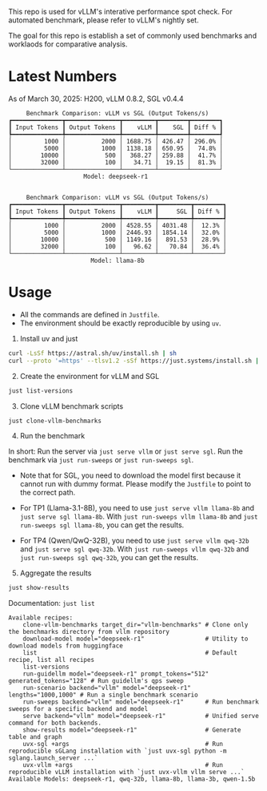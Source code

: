 This repo is used for vLLM's interative performance spot check.
For automated benchmark, please refer to vLLM's nightly set.

The goal for this repo is establish a set of commonly used benchmarks and worklaods for comparative analysis.

# Latest Numbers

As of March 30, 2025: H200, vLLM 0.8.2, SGL v0.4.4
```
     Benchmark Comparison: vLLM vs SGL (Output Tokens/s)
┏━━━━━━━━━━━━━━┳━━━━━━━━━━━━━━━┳━━━━━━━━━┳━━━━━━━━┳━━━━━━━━┓
┃ Input Tokens ┃ Output Tokens ┃    vLLM ┃    SGL ┃ Diff % ┃
┡━━━━━━━━━━━━━━╇━━━━━━━━━━━━━━━╇━━━━━━━━━╇━━━━━━━━╇━━━━━━━━┩
│         1000 │          2000 │ 1688.75 │ 426.47 │ 296.0% │
│         5000 │          1000 │ 1138.18 │ 650.95 │  74.8% │
│        10000 │           500 │  368.27 │ 259.88 │  41.7% │
│        32000 │           100 │   34.71 │  19.15 │  81.3% │
└──────────────┴───────────────┴─────────┴────────┴────────┘
                     Model: deepseek-r1


     Benchmark Comparison: vLLM vs SGL (Output Tokens/s)
┏━━━━━━━━━━━━━━┳━━━━━━━━━━━━━━━┳━━━━━━━━━┳━━━━━━━━━┳━━━━━━━━┓
┃ Input Tokens ┃ Output Tokens ┃    vLLM ┃     SGL ┃ Diff % ┃
┡━━━━━━━━━━━━━━╇━━━━━━━━━━━━━━━╇━━━━━━━━━╇━━━━━━━━━╇━━━━━━━━┩
│         1000 │          2000 │ 4528.55 │ 4031.48 │  12.3% │
│         5000 │          1000 │ 2446.93 │ 1854.14 │  32.0% │
│        10000 │           500 │ 1149.16 │  891.53 │  28.9% │
│        32000 │           100 │   96.62 │   70.84 │  36.4% │
└──────────────┴───────────────┴─────────┴─────────┴────────┘
                       Model: llama-8b

```

# Usage
* All the commands are defined in `Justfile`.
* The environment should be exactly reproducible by using `uv`.

1. Install uv and just
```bash
curl -LsSf https://astral.sh/uv/install.sh | sh
curl --proto '=https' --tlsv1.2 -sSf https://just.systems/install.sh | bash -s -- --to /usr/local/bin
```

2. Create the environment for vLLM and SGL
```bash
just list-versions
```

3. Clone vLLM benchmark scripts
```bash
just clone-vllm-benchmarks
```

4. Run the benchmark

In short: Run the server via `just serve vllm` or `just serve sgl`. Run the benchmark via `just run-sweeps` or `just run-sweeps sgl`.

* Note that for SGL, you need to download the model first because it cannot run with dummy format.
  Please modify the `Justfile` to point to the correct path.

* For TP1 (Llama-3.1-8B), you need to use `just serve vllm llama-8b` and `just serve sgl llama-8b`. With `just run-sweeps vllm llama-8b` and `just run-sweeps sgl llama-8b`, you can get the results.

* For TP4 (Qwen/QwQ-32B), you need to use `just serve vllm qwq-32b` and `just serve sgl qwq-32b`. With `just run-sweeps vllm qwq-32b` and `just run-sweeps sgl qwq-32b`, you can get the results.

5. Aggregate the results
```bash
just show-results
```

Documentation: `just list`
```
Available recipes:
    clone-vllm-benchmarks target_dir="vllm-benchmarks" # Clone only the benchmarks directory from vllm repository
    download-model model="deepseek-r1"                 # Utility to download models from huggingface
    list                                               # Default recipe, list all recipes
    list-versions
    run-guidellm model="deepseek-r1" prompt_tokens="512" generated_tokens="128" # Run guidellm's qps sweep
    run-scenario backend="vllm" model="deepseek-r1" lengths="1000,1000" # Run a single benchmark scenario
    run-sweeps backend="vllm" model="deepseek-r1"      # Run benchmark sweeps for a specific backend and model
    serve backend="vllm" model="deepseek-r1"           # Unified serve command for both backends.
    show-results model="deepseek-r1"                   # Generate table and graph
    uvx-sgl +args                                      # Run reproducible sGLang installation with `just uvx-sgl python -m sglang.launch_server ...`
    uvx-vllm +args                                     # Run reproducible vLLM installation with `just uvx-vllm vllm serve ...`
Available Models: deepseek-r1, qwq-32b, llama-8b, llama-3b, qwen-1.5b
```